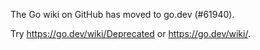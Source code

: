 The Go wiki on GitHub has moved to go.dev (#61940).

Try <https://go.dev/wiki/Deprecated> or <https://go.dev/wiki/>.

